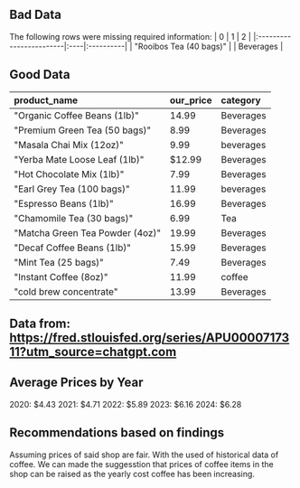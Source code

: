 

## Bad Data
The following rows were missing required information:
| 0                       | 1   | 2         |
|:------------------------|:----|:----------|
| "Rooibos Tea (40 bags)" |     | Beverages |

## Good Data
| product_name                    | our_price   | category   |
|:--------------------------------|:------------|:-----------|
| "Organic Coffee Beans (1lb)"    | 14.99       | Beverages  |
| "Premium Green Tea (50 bags)"   | 8.99        | Beverages  |
| "Masala Chai Mix (12oz)"        | 9.99        | beverages  |
| "Yerba Mate Loose Leaf (1lb)"   | $12.99      | Beverages  |
| "Hot Chocolate Mix (1lb)"       | 7.99        | Beverages  |
| "Earl Grey Tea (100 bags)"      | 11.99       | beverages  |
| "Espresso Beans (1lb)"          | 16.99       | Beverages  |
| "Chamomile Tea (30 bags)"       | 6.99        | Tea        |
| "Matcha Green Tea Powder (4oz)" | 19.99       | Beverages  |
| "Decaf Coffee Beans (1lb)"      | 15.99       | Beverages  |
| "Mint Tea (25 bags)"            | 7.49        | Beverages  |
| "Instant Coffee (8oz)"          | 11.99       | coffee     |
| "cold brew concentrate"         | 13.99       | Beverages  |

## Data from: https://fred.stlouisfed.org/series/APU0000717311?utm_source=chatgpt.com
## Average Prices by Year
2020: $4.43
2021: $4.71
2022: $5.89
2023: $6.16
2024: $6.28

## Recommendations based on findings
Assuming prices of said shop are fair. With the used of historical data of coffee. We can made the suggesstion that prices of coffee items in the shop can be raised as the yearly cost coffee has been increasing.